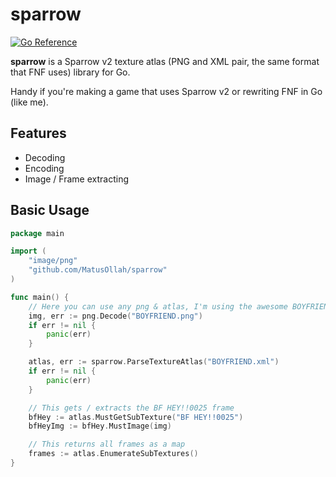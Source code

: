 # sparrow

[![Go Reference](https://pkg.go.dev/badge/github.com/MatusOllah/sparrow.svg)](https://pkg.go.dev/github.com/MatusOllah/sparrow)

**sparrow** is a Sparrow v2 texture atlas (PNG and XML pair, the same format that FNF uses) library for Go.

Handy if you're making a game that uses Sparrow v2 or rewriting FNF in Go (like me).

## Features

* Decoding
* Encoding
* Image / Frame extracting

## Basic Usage

```go
package main

import (
    "image/png"
    "github.com/MatusOllah/sparrow"
)

func main() {
    // Here you can use any png & atlas, I'm using the awesome BOYFRIEND.xml
    img, err := png.Decode("BOYFRIEND.png")
    if err != nil {
        panic(err)
    }

    atlas, err := sparrow.ParseTextureAtlas("BOYFRIEND.xml")
    if err != nil {
        panic(err)
    }

    // This gets / extracts the BF HEY!!0025 frame
    bfHey := atlas.MustGetSubTexture("BF HEY!!0025")
    bfHeyImg := bfHey.MustImage(img)

    // This returns all frames as a map
    frames := atlas.EnumerateSubTextures()
}
```
